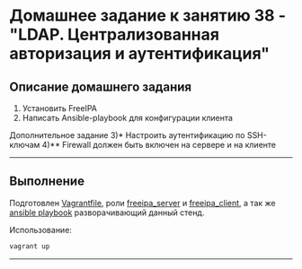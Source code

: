 # Домашнее задание к занятию 38 - "LDAP. Централизованная авторизация и аутентификация"

## Описание домашнего задания

1) Установить FreeIPA
2) Написать Ansible-playbook для конфигурации клиента

Дополнительное задание
3)* Настроить аутентификацию по SSH-ключам
4)** Firewall должен быть включен на сервере и на клиенте


---

## Выполнение     

Подготовлен [Vagrantfile](./Vagrantfile), роли [freeipa_server](./ansible/roles/freeipa_server/) и [freeipa_client](./ansible/roles/freeipa_client/), а так же [ansible playbook](./ansible/provision.yml) разворачивающий данный стенд.

Использование:    
```bash
vagrant up
```

---
